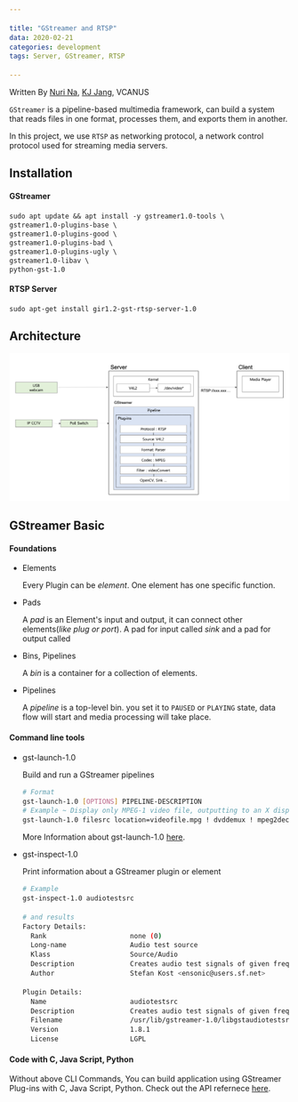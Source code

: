 ```yaml
---

title: "GStreamer and RTSP"
data: 2020-02-21
categories: development
tags: Server, GStreamer, RTSP

---
```


Written By [Nuri Na](https://github.com/nurring), [KJ Jang](https://github.com/jjangchan), VCANUS

`GStreamer` is a pipeline-based multimedia framework, can build a system that reads files in one format, processes them, and exports them in another.   

In this project, we use `RTSP` as networking protocol, a network control protocol used for streaming media servers.



## Installation

#### GStreamer

```shell
sudo apt update && apt install -y gstreamer1.0-tools \
gstreamer1.0-plugins-base \
gstreamer1.0-plugins-good \
gstreamer1.0-plugins-bad \
gstreamer1.0-plugins-ugly \
gstreamer1.0-libav \
python-gst-1.0
```

#### RTSP Server

```shell
sudo apt-get install gir1.2-gst-rtsp-server-1.0
```



## Architecture

![architecture](/assets/images/gstreamer_rtsp.png)



## GStreamer Basic

#### Foundations

- Elements

  Every Plugin can be _element_. One element has one specific function.

- Pads

  A _pad_ is an Element's input and output, it can connect other elements(_like plug or port_).   A pad for input called _sink_ and a pad for output called 

- Bins, Pipelines

  A *bin* is a container for a collection of elements.

- Pipelines

  A *pipeline* is a top-level bin. you set it to `PAUSED` or `PLAYING` state, data flow will start and media processing will take place.

#### Command line tools

- gst-launch-1.0

  Build and run a GStreamer pipelines

  ```bash
  # Format
  gst-launch-1.0 [OPTIONS] PIPELINE-DESCRIPTION
  # Example ~ Display only MPEG-1 video file, outputting to an X display window
  gst-launch-1.0 filesrc location=videofile.mpg ! dvddemux ! mpeg2dec ! xvimagesink
  ```

  More Information about gst-launch-1.0 [here](https://gstreamer.freedesktop.org/documentation/tools/gst-launch.html?gi-language=c).

- gst-inspect-1.0

  Print information about a GStreamer plugin or element

  ```bash
  # Example
  gst-inspect-1.0 audiotestsrc
  
  # and results
  Factory Details:
    Rank                     none (0)
    Long-name                Audio test source
    Klass                    Source/Audio
    Description              Creates audio test signals of given frequency and volume
    Author                   Stefan Kost <ensonic@users.sf.net>
  
  Plugin Details:
    Name                     audiotestsrc
    Description              Creates audio test signals of given frequency and volume
    Filename                 /usr/lib/gstreamer-1.0/libgstaudiotestsrc.so
    Version                  1.8.1
    License                  LGPL
  ```

#### Code with C, Java Script, Python

Without above CLI Commands, You can build application using GStreamer Plug-ins with C, Java Script, Python.  Check out the API refernece [here](https://gstreamer.freedesktop.org/documentation/gstreamer/running.html?gi-language=c).

